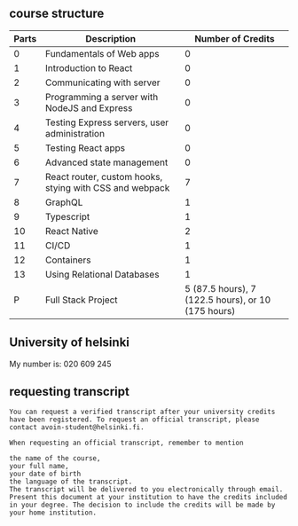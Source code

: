 ## course structure

| Parts | Description                                             | Number of Credits                                  |
| ----- | ------------------------------------------------------- | -------------------------------------------------- |
| 0     | Fundamentals of Web apps                                | 0                                                  |
| 1     | Introduction to React                                   | 0                                                  |
| 2     | Communicating with server                               | 0                                                  |
| 3     | Programming a server with NodeJS and Express            | 0                                                  |
| 4     | Testing Express servers, user administration            | 0                                                  |
| 5     | Testing React apps                                      | 0                                                  |
| 6     | Advanced state management                               | 0                                                  |
| 7     | React router, custom hooks, stying with CSS and webpack | 7                                                  |
| 8     | GraphQL                                                 | 1                                                  |
| 9     | Typescript                                              | 1                                                  |
| 10    | React Native                                            | 2                                                  |
| 11    | CI/CD                                                   | 1                                                  |
| 12    | Containers                                              | 1                                                  |
| 13    | Using Relational Databases                              | 1                                                  |
| P     | Full Stack Project                                      | 5 (87.5 hours), 7 (122.5 hours), or 10 (175 hours) |

## University of helsinki

My number is: 020 609 245

## requesting transcript

```
You can request a verified transcript after your university credits have been registered. To request an official transcript, please contact avoin-student@helsinki.fi.

When requesting an official transcript, remember to mention

the name of the course,
your full name,
your date of birth
the language of the transcript.
The transcript will be delivered to you electronically through email. Present this document at your institution to have the credits included in your degree. The decision to include the credits will be made by your home institution.
```
